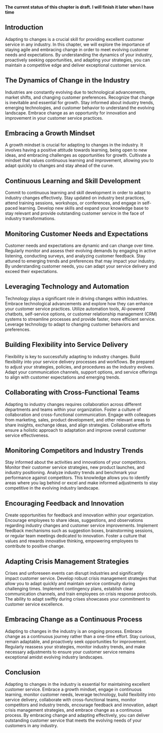 **The current status of this chapter is draft. I will finish it later when I have time**

Introduction
------------

Adapting to changes is a crucial skill for providing excellent customer service in any industry. In this chapter, we will explore the importance of staying agile and embracing change in order to meet evolving customer needs and expectations. By understanding the dynamics of your industry, proactively seeking opportunities, and adapting your strategies, you can maintain a competitive edge and deliver exceptional customer service.

The Dynamics of Change in the Industry
--------------------------------------

Industries are constantly evolving due to technological advancements, market shifts, and changing customer preferences. Recognize that change is inevitable and essential for growth. Stay informed about industry trends, emerging technologies, and customer behavior to understand the evolving landscape. Embrace change as an opportunity for innovation and improvement in your customer service practices.

Embracing a Growth Mindset
--------------------------

A growth mindset is crucial for adapting to changes in the industry. It involves having a positive attitude towards learning, being open to new ideas, and embracing challenges as opportunities for growth. Cultivate a mindset that values continuous learning and improvement, allowing you to adapt quickly to changes and stay ahead of the curve.

Continuous Learning and Skill Development
-----------------------------------------

Commit to continuous learning and skill development in order to adapt to industry changes effectively. Stay updated on industry best practices, attend training sessions, workshops, or conferences, and engage in self-paced learning. Develop new skills and expand your knowledge base to stay relevant and provide outstanding customer service in the face of industry transformations.

Monitoring Customer Needs and Expectations
------------------------------------------

Customer needs and expectations are dynamic and can change over time. Regularly monitor and assess their evolving demands by engaging in active listening, conducting surveys, and analyzing customer feedback. Stay attuned to emerging trends and preferences that may impact your industry. By understanding customer needs, you can adapt your service delivery and exceed their expectations.

Leveraging Technology and Automation
------------------------------------

Technology plays a significant role in driving changes within industries. Embrace technological advancements and explore how they can enhance your customer service practices. Utilize automation tools, AI-powered chatbots, self-service options, or customer relationship management (CRM) systems to streamline processes and provide faster, more efficient service. Leverage technology to adapt to changing customer behaviors and preferences.

Building Flexibility into Service Delivery
------------------------------------------

Flexibility is key to successfully adapting to industry changes. Build flexibility into your service delivery processes and workflows. Be prepared to adjust your strategies, policies, and procedures as the industry evolves. Adapt your communication channels, support options, and service offerings to align with customer expectations and emerging trends.

Collaborating with Cross-Functional Teams
-----------------------------------------

Adapting to industry changes requires collaboration across different departments and teams within your organization. Foster a culture of collaboration and cross-functional communication. Engage with colleagues from marketing, sales, product development, and other relevant areas to share insights, exchange ideas, and align strategies. Collaborative efforts ensure a holistic approach to adaptation and improve overall customer service effectiveness.

Monitoring Competitors and Industry Trends
------------------------------------------

Stay informed about the activities and innovations of your competitors. Monitor their customer service strategies, new product launches, and industry positioning. Analyze industry trends and benchmark your performance against competitors. This knowledge allows you to identify areas where you lag behind or excel and make informed adjustments to stay competitive in the evolving industry landscape.

Encouraging Feedback and Innovation
-----------------------------------

Create opportunities for feedback and innovation within your organization. Encourage employees to share ideas, suggestions, and observations regarding industry changes and customer service improvements. Implement feedback mechanisms such as suggestion boxes, brainstorming sessions, or regular team meetings dedicated to innovation. Foster a culture that values and rewards innovative thinking, empowering employees to contribute to positive change.

Adapting Crisis Management Strategies
-------------------------------------

Crises and unforeseen events can disrupt industries and significantly impact customer service. Develop robust crisis management strategies that allow you to adapt quickly and maintain service continuity during challenging times. Implement contingency plans, establish clear communication channels, and train employees on crisis response protocols. The ability to adapt swiftly during crises showcases your commitment to customer service excellence.

Embracing Change as a Continuous Process
----------------------------------------

Adapting to changes in the industry is an ongoing process. Embrace change as a continuous journey rather than a one-time effort. Stay curious, remain adaptable, and proactively seek opportunities for improvement. Regularly reassess your strategies, monitor industry trends, and make necessary adjustments to ensure your customer service remains exceptional amidst evolving industry landscapes.

Conclusion
----------

Adapting to changes in the industry is essential for maintaining excellent customer service. Embrace a growth mindset, engage in continuous learning, monitor customer needs, leverage technology, build flexibility into service delivery, collaborate with cross-functional teams, monitor competitors and industry trends, encourage feedback and innovation, adapt crisis management strategies, and embrace change as a continuous process. By embracing change and adapting effectively, you can deliver outstanding customer service that meets the evolving needs of your customers in any industry.

